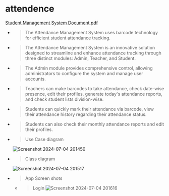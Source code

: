 # attendence

[Student Management System Document.pdf](https://github.com/user-attachments/files/16099425/Student.Management.System.Document.pdf)

- > The Attendance Management System uses barcode technology for efficient student attendance tracking.
 - > The Attendance Management System is an innovative solution designed to streamline and enhance attendance tracking through three distinct modules: Admin, Teacher, and Student.
 - > The Admin module provides comprehensive control, allowing administrators to configure the system and manage user accounts.
 - > Teachers can make barcodes to take attendance, check date-wise presence, edit their profiles, generate today's attendance reports, and check student lists division-wise. 
 - > Students can quickly mark their attendance via barcode, view their attendance history regarding their attendance status. 
 - > Students can also check their monthly attendance reports and edit their profiles.

 - > Use Case diagram
   

   ![Screenshot 2024-07-04 201450](https://github.com/Nirmal-Bhuva/Student_att_mgt/assets/91771820/4201b586-625c-418a-adf3-a05e7bef543e)


 - > Class diagram
   
   ![Screenshot 2024-07-04 201517](https://github.com/Nirmal-Bhuva/Student_att_mgt/assets/91771820/1460a507-4a0e-4bca-9cd6-485f9950c83d)


- > App Screen shots

  - > Login
![Screenshot 2024-07-04 201616](https://github.com/Nirmal-Bhuva/Student_att_mgt/assets/91771820/5a31c859-61e1-491f-84ac-d00641ce3c6c)

  

   

